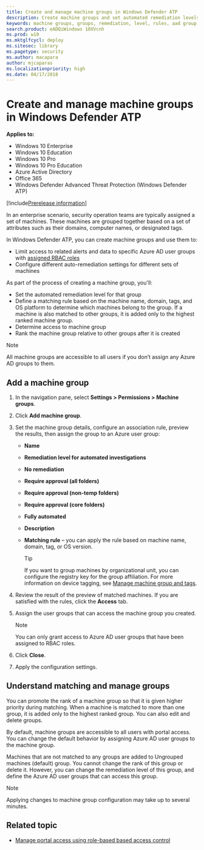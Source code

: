```yaml
---
title: Create and manage machine groups in Windows Defender ATP
description: Create machine groups and set automated remediation levels on them by confiring the rules that apply on the group
keywords: machine groups, groups, remediation, level, rules, aad group, role, assign, rank
search.product: eADQiWindows 10XVcnh
ms.prod: w10
ms.mktglfcycl: deploy
ms.sitesec: library
ms.pagetype: security
ms.author: macapara
author: mjcaparas
ms.localizationpriority: high
ms.date: 04/17/2018
---
```


# Create and manage machine groups in Windows Defender ATP
**Applies to:**

- Windows 10 Enterprise
- Windows 10 Education
- Windows 10 Pro
- Windows 10 Pro Education
- Azure Active Directory
- Office 365
- Windows Defender Advanced Threat Protection (Windows Defender ATP)

[!include[Prerelease information](prerelease.md)]

In an enterprise scenario, security operation teams are typically assigned a set of machines. These machines are grouped together based on a set of attributes such as their domains, computer names, or designated tags.

In Windows Defender ATP, you can create machine groups and use them to:
- Limit access to related alerts and data to specific Azure AD user groups with [assigned RBAC roles](rbac-windows-defender-advanced-threat-protection.md) 
- Configure different auto-remediation settings for different sets of machines

As part of the process of creating a machine group, you'll:
- Set the automated remediation level for that group
- Define a matching rule based on the machine name, domain, tags, and OS platform to determine which machines belong to the group. If a machine is also matched to other groups, it is added only to the highest ranked machine group.
- Determine access to machine group
- Rank the machine group relative to other groups after it is created 

>[!NOTE]
>All machine groups are accessible to all users if you don’t assign any Azure AD groups to them.


## Add a machine group

1.	In the navigation pane, select **Settings > Permissions > Machine groups**.

2.	Click **Add machine group**. 

3.	Set the machine group details, configure an association rule, preview the results, then assign the group to an Azure user group:

	 - **Name**

	 - **Remediation level for automated investigations**
	  - **No remediation**
	  - **Require approval (all folders)**
	  - **Require approval (non-temp folders)**
	  - **Require approval (core folders)**
	  - **Fully automated**

	 - **Description**

	 - **Matching rule** – you can apply the rule based on machine name, domain, tag, or OS version. 

		>[!TIP]
		>If you want to group machines by organizational unit, you can configure the registry key for the group affiliation. For more information on device tagging, see [Manage machine group and tags](https://docs.microsoft.com/en-us/windows/security/threat-protection/windows-defender-atp/investigate-machines-windows-defender-advanced-threat-protection#manage-machine-group-and-tags).

4.	Review the result of the preview of matched machines. If you are satisfied with the rules, click the **Access** tab.

5.	Assign the user groups that can access the machine group you created. 

    >[!NOTE]
    >You can only grant access to Azure AD user groups that have been assigned to RBAC roles. 

6.	Click **Close**.

7.	Apply the configuration settings.

## Understand matching and manage groups
You can promote the rank of a machine group so that it is given higher priority during matching. When a machine is matched to more than one group, it is added only to the highest ranked group. You can also edit and delete groups.

By default, machine groups are accessible to all users with portal access. You can change the default behavior by assigning Azure AD user groups to the machine group.

Machines that are not matched to any groups are added to Ungrouped machines (default) group. You cannot change the rank of this group or delete it. However, you can change the remediation level of this group, and define the Azure AD user groups that can access this group.

>[!NOTE]
>Applying changes to machine group configuration may take up to several minutes.




## Related topic
- [Manage portal access using role-based based access control](rbac-windows-defender-advanced-threat-protection.md)